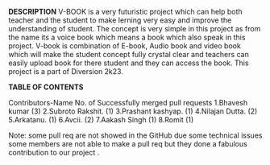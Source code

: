 **DESCRIPTION**
V-BOOK is a very futuristic project which can help both teacher and the student to make lerning very easy and improve the understanding of student. The concept is very simple in this project as from the name its a voice book which means a book which also speak in this project. V-book is combination of E-book, Audio book and video book which will make the student concept fully crystal clear and teachers can easily upload book for there student and they can access the book. 
This project is a part of Diversion 2k23.

**TABLE OF CONTENTS**

Contributors-Name             No. of Successfully merged pull requests
1.Bhavesh kumar                       (3)
2.Subroto Rakshit.                    (1)
3.Prashant kashyap.                   (1)
4.Nilajan Dutta.                      (2)
5.Arkatanu.                           (1)
6.Avcii.                              (2)
7.Aakash Singh                        (1)
8.Romit                               (1)

Note: some pull req are not showed in the GitHub due some technical issues some members are not able to make a pull req but they done a fabulous contribution to our project .

         
